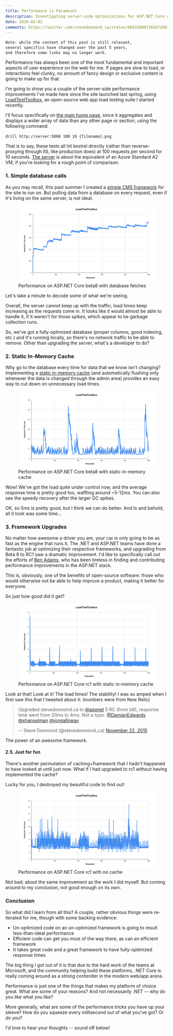 ```yaml
---
title: Performance is Paramount
description: Investigating server-side optimizations for ASP.NET Core web apps
date: 2016-02-01
comments: https://twitter.com/stevedesmond_ca/status/694339607102672897
---
```


```
Note: while the content of this post is still relevant,
several specifics have changed over the past 5 years,
and therefore some links may no longer work.
```

Performance has always been one of the most fundamental and important aspects of user experience on the web for me. If pages are slow to load, or interactions feel clunky, no amount of fancy design or exclusive content is going to make up for that.

I'm going to show you a couple of the server-side performance improvements I've made here since the site launched last spring, using [LoadTestToolbox](https://github.com/stevedesmond-ca/LoadTestToolbox), an open-source web app load testing suite I started recently.

I'll focus specifically on [the main home page](/), since it aggregates and displays a wider array of data than any other page or section, using the following command:

`drill http://server:5000 100 10 {filename}.png`

That is to say, these tests all hit kestrel directly (rather than reverse-proxying through IIS, like production does) at 100 requests per second for 10 seconds. [The server](/about/datacenter#server) is about the equivalent of an Azure Standard A2 VM, if you're looking for a rough point of comparison.

### 1. Simple database calls

As you may recall, this past summer I created a [simple CMS framework](/blog/now-with-more-cms) for the site to run on. But pulling data from a database on every request, even if it's living on the same server, is not ideal.

<figure>
<img src="/assets/blog/perf-beta-nocache.png" alt="Performance chart" />
<figcaption>Performance on ASP.NET Core beta8 with database fetches</figcaption>
</figure>

Let's take a minute to decode some of what we're seeing.

Overall, the server cannot keep up with the traffic; load times keep increasing as the requests come in. It looks like it would almost be able to handle it, if it weren't for those spikes, which appear to be garbage collection runs.

So, we've got a fully-optimized database (proper columns, good indexing, etc.) and it's running locally, so there's no network traffic to be able to remove. Other than upgrading the server, what's a developer to do?

### 2. Static In-Memory Cache

Why go to the database every time for data that we know isn't changing? Implementing a [static in-memory cache](https://github.com/stevedesmond-ca/stevedesmond.ca/blob/cbf52b3cee26a3faff549dc22a9f83640689a3b7/Web/Models/Cache.cs) (and automatically flushing only whenever the data is changed through the admin area) provides an easy way to cut down on unnecessary load times.

<figure>
<img src="/assets/blog/perf-beta-cache.png" alt="Performance chart" />
<figcaption>Performance on ASP.NET Core beta8 with static in-memory cache</figcaption>
</figure>

Wow! We've got the load quite under control now, and the average response time is pretty good too, waffling around ~5-12ms. You can also see the speedy recovery after the larger GC spikes.

OK, so 5ms is pretty good, but I think we can do better. And lo and behold, all it took was some time...

### 3. Framework Upgrades

No matter how awesome a driver you are, your car is only going to be as fast as the engine that runs it. The .NET and ASP.NET teams have done a fantastic job at optimizing their respective frameworks, and upgrading from Beta 8 to RC1 saw a dramatic improvement. I'd like to specifically call out the efforts of [Ben Adams](https://twitter.com/ben_a_adams), who has been tireless in finding and contributing performance improvements in the ASP.NET stack.

This is, obviously, one of the benefits of open-source software: those who would otherwise not be able to help improve a product, making it better for everyone.

So just how good did it get?

<figure>
<img src="/assets/blog/perf-rc1-cache.png" alt="Performance chart" />
<figcaption>Performance on ASP.NET Core rc1 with static in-memory cache</figcaption>
</figure>

Look at that! Look at it! The load times! The stability! I was so amped when I first saw this that I tweeted about it: (numbers were from New Relic)

> Upgraded stevedesmond.ca to [@aspnet](https://twitter.com/aspnet) 5 RC (from b8), response time went from 20ms to 4ms. Not a typo. [@DamianEdwards](https://twitter.com/DamianEdwards) [@shanselman](https://twitter.com/shanselman) [@jongalloway](https://twitter.com/jongalloway)
>
> -- Steve Desmond (@stevedesmond_ca) [November 22, 2015](https://twitter.com/stevedesmond_ca/status/668555154464112641)

The power of an awesome framework.

#### 2.5. Just for fun

There's another permutation of caching+framework that I hadn't happened to have looked at until just now. What if I had upgraded to rc1 without having implemented the cache?

Lucky for you, I destroyed my beautiful code to find out!

<figure>
<img src="/assets/blog/perf-rc1-nocache.png" alt="Performance chart" />
<figcaption>Performance on ASP.NET Core rc1 with no cache</figcaption>
</figure>

Not bad; about the same improvement as the work I did myself. But coming around to my conclusion, not good enough on its own.

### Conclusion

So what did I learn from all this? A couple, rather obvious things were re-iterated for me, though with some backing evidence:

- Un-optimized code on an un-optimized framework is going to result less-than-ideal performance
- Efficient code can get you most of the way there, as can an efficient framework
- It takes great code and a great framework to have fully-optimized response times

The big thing I got out of it is that due to the hard work of the teams at Microsoft, and the community helping build these platforms, .NET Core is really coming around as a strong contender in the modern web/app arena.

Performance is just one of the things that makes my platform of choice great. What are some of your reasons? And not necessarily .NET -- why do you like what you like?

More generally, what are some of the performance tricks you have up your sleeve? How do you squeeze every millisecond out of what you've got? Or *do you*?

I'd love to hear your thoughts -- sound off below!
